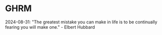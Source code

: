 # GHRM

2024-08-31: "The greatest mistake you can make in life is to be continually fearing you will make one." - Elbert Hubbard